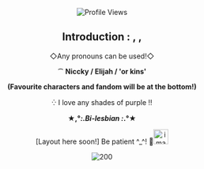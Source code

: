 <div align="center">

![Profile Views](https://komarev.com/ghpvc/?username=ElijahNiccky&label=Profile%20views&color=000000&style=flat)
## Introduction : , ,

◇Any pronouns can be used!◇

⁀ **Niccky / Elijah / 'or kins'**

__(Favourite characters and fandom will be at the bottom!)__

⁛ I love any shades of purple ‼

 **★,°*:.Bi-lesbian :*.°★**

[Layout here soon!] Be patient ^_^! 💞<img width="30" height="30" alt="image" src="https://github.com/user-attachments/assets/c70e0ea4-3f11-48da-a2e7-7ef4e736d86b" />


![200](https://github.com/user-attachments/assets/d05f2122-ba34-46b2-b640-180febac0308)



</div>
